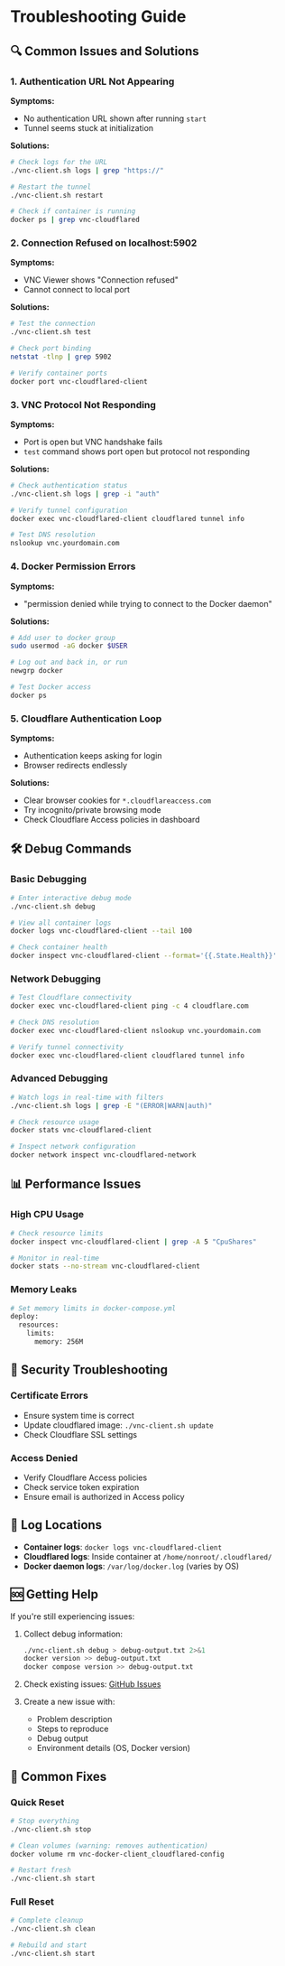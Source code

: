 # Troubleshooting Guide

## 🔍 Common Issues and Solutions

### 1. Authentication URL Not Appearing

**Symptoms:**
- No authentication URL shown after running `start`
- Tunnel seems stuck at initialization

**Solutions:**
```bash
# Check logs for the URL
./vnc-client.sh logs | grep "https://"

# Restart the tunnel
./vnc-client.sh restart

# Check if container is running
docker ps | grep vnc-cloudflared
```

### 2. Connection Refused on localhost:5902

**Symptoms:**
- VNC Viewer shows "Connection refused"
- Cannot connect to local port

**Solutions:**
```bash
# Test the connection
./vnc-client.sh test

# Check port binding
netstat -tlnp | grep 5902

# Verify container ports
docker port vnc-cloudflared-client
```

### 3. VNC Protocol Not Responding

**Symptoms:**
- Port is open but VNC handshake fails
- `test` command shows port open but protocol not responding

**Solutions:**
```bash
# Check authentication status
./vnc-client.sh logs | grep -i "auth"

# Verify tunnel configuration
docker exec vnc-cloudflared-client cloudflared tunnel info

# Test DNS resolution
nslookup vnc.yourdomain.com
```

### 4. Docker Permission Errors

**Symptoms:**
- "permission denied while trying to connect to the Docker daemon"

**Solutions:**
```bash
# Add user to docker group
sudo usermod -aG docker $USER

# Log out and back in, or run
newgrp docker

# Test Docker access
docker ps
```

### 5. Cloudflare Authentication Loop

**Symptoms:**
- Authentication keeps asking for login
- Browser redirects endlessly

**Solutions:**
- Clear browser cookies for `*.cloudflareaccess.com`
- Try incognito/private browsing mode
- Check Cloudflare Access policies in dashboard

## 🛠️ Debug Commands

### Basic Debugging
```bash
# Enter interactive debug mode
./vnc-client.sh debug

# View all container logs
docker logs vnc-cloudflared-client --tail 100

# Check container health
docker inspect vnc-cloudflared-client --format='{{.State.Health}}'
```

### Network Debugging
```bash
# Test Cloudflare connectivity
docker exec vnc-cloudflared-client ping -c 4 cloudflare.com

# Check DNS resolution
docker exec vnc-cloudflared-client nslookup vnc.yourdomain.com

# Verify tunnel connectivity
docker exec vnc-cloudflared-client cloudflared tunnel info
```

### Advanced Debugging
```bash
# Watch logs in real-time with filters
./vnc-client.sh logs | grep -E "(ERROR|WARN|auth)"

# Check resource usage
docker stats vnc-cloudflared-client

# Inspect network configuration
docker network inspect vnc-cloudflared-network
```

## 📊 Performance Issues

### High CPU Usage
```bash
# Check resource limits
docker inspect vnc-cloudflared-client | grep -A 5 "CpuShares"

# Monitor in real-time
docker stats --no-stream vnc-cloudflared-client
```

### Memory Leaks
```bash
# Set memory limits in docker-compose.yml
deploy:
  resources:
    limits:
      memory: 256M
```

## 🔐 Security Troubleshooting

### Certificate Errors
- Ensure system time is correct
- Update cloudflared image: `./vnc-client.sh update`
- Check Cloudflare SSL settings

### Access Denied
- Verify Cloudflare Access policies
- Check service token expiration
- Ensure email is authorized in Access policy

## 📝 Log Locations

- **Container logs**: `docker logs vnc-cloudflared-client`
- **Cloudflared logs**: Inside container at `/home/nonroot/.cloudflared/`
- **Docker daemon logs**: `/var/log/docker.log` (varies by OS)

## 🆘 Getting Help

If you're still experiencing issues:

1. Collect debug information:
   ```bash
   ./vnc-client.sh debug > debug-output.txt 2>&1
   docker version >> debug-output.txt
   docker compose version >> debug-output.txt
   ```

2. Check existing issues: [GitHub Issues](https://github.com/yourusername/vnc-cloudflared-docker/issues)

3. Create a new issue with:
   - Problem description
   - Steps to reproduce
   - Debug output
   - Environment details (OS, Docker version)

## 🔄 Common Fixes

### Quick Reset
```bash
# Stop everything
./vnc-client.sh stop

# Clean volumes (warning: removes authentication)
docker volume rm vnc-docker-client_cloudflared-config

# Restart fresh
./vnc-client.sh start
```

### Full Reset
```bash
# Complete cleanup
./vnc-client.sh clean

# Rebuild and start
./vnc-client.sh start
```